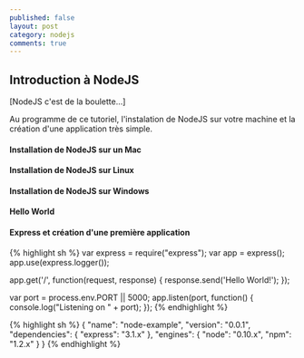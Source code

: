 ```yaml
---
published: false
layout: post
category: nodejs
comments: true
---
```


## Introduction à NodeJS

[NodeJS c'est de la boulette...]

<!--more-->

Au programme de ce tutoriel, l'instalation de NodeJS sur votre machine et la création d'une application très simple.

#### Installation de NodeJS sur un Mac


#### Installation de NodeJS sur Linux


#### Installation de NodeJS sur Windows


#### Hello World


#### Express et création d'une première application
{% highlight sh %}
var express = require("express");
var app = express();
app.use(express.logger());

app.get('/', function(request, response) {
  response.send('Hello World!');
});

var port = process.env.PORT || 5000;
app.listen(port, function() {
  console.log("Listening on " + port);
});
{% endhighlight %}

{% highlight sh %}
{
  "name": "node-example",
  "version": "0.0.1",
  "dependencies": {
    "express": "3.1.x"
  },
  "engines": {
    "node": "0.10.x",
    "npm": "1.2.x"
  }
}
{% endhighlight %}